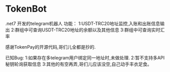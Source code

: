 # TokenBot
.net7 开发的telegram机器人
功能：
1:USDT-TRC20地址监控,入账和出账信息输出
2:群组中可查询USDT-TRC20地址的余额以及其他信息
3:群组中可查询实时汇率

感谢TokenPay的开源代码,哥们儿全都是抄的.

已知Bug:
1:如果存在多telegram用户绑定同一地址时,未做处理.
2:暂不支持多API秘钥轮询获取信息
3:其他的有空再弄,哥们儿应该没空,自己动手丰衣足食。

